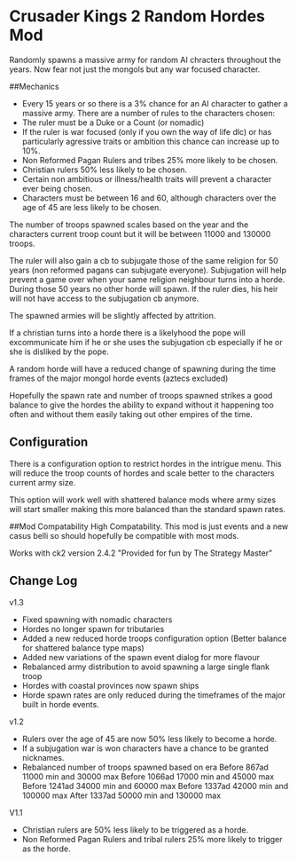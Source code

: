 # Crusader Kings 2 Random Hordes Mod

Randomly spawns a massive army for random AI chracters throughout the years. 
Now fear not just the mongols but any war focused character. 

##Mechanics 
- Every 15 years or so there is a 3% chance for an AI character to gather a massive army. There are a number of rules to the characters chosen: 
- The ruler must be a Duke or a Count (or nomadic)
- If the ruler is war focused (only if you own the way of life dlc) or has particularly agressive traits or ambition this chance can increase up to 10%. 
- Non Reformed Pagan Rulers and tribes 25% more likely to be chosen. 
- Christian rulers 50% less likely to be chosen. 
- Certain non ambitious or illness/health traits will prevent a character ever being chosen. 
- Characters must be between 16 and 60, although characters over the age of 45 are less likely to be chosen.

The number of troops spawned scales based on the year and the characters current troop count but it will be between 11000 and 130000 troops. 

The ruler will also gain a cb to subjugate those of the same religion for 50 years (non reformed pagans can subjugate everyone). Subjugation will help prevent a game over when your same religion neighbour turns into a horde. 
During those 50 years no other horde will spawn. 
If the ruler dies, his heir will not have access to the subjugation cb anymore. 

The spawned armies will be slightly affected by attrition. 

If a christian turns into a horde there is a likelyhood the pope will excommunicate him if he or she uses the subjugation cb especially if he or she is disliked by the pope. 

A random horde will have a reduced change of spawning during the time frames of the major mongol horde events (aztecs excluded) 

Hopefully the spawn rate and number of troops spawned strikes a good balance to give the hordes the ability to expand without it happening too often and without them easily taking out other empires of the time. 

## Configuration
There is a configuration option to restrict hordes in the intrigue menu. This will reduce the troop counts of hordes and scale better to the characters current army size. 

This option will work well with shattered balance mods where army sizes will start smaller making this more balanced than the standard spawn rates.

##Mod Compatability 
High Compatability. This mod is just events and a new casus belli so should hopefully be compatible with most mods. 

Works with ck2 version 2.4.2 "Provided for fun by The Strategy Master" 

## Change Log
v1.3
- Fixed spawning with nomadic characters
- Hordes no longer spawn for tributaries
- Added a new reduced horde troops configuration option (Better balance for shattered balance type maps)
- Added new variations of the spawn event dialog for more flavour
- Rebalanced army distribution to avoid spawning a large single flank troop
- Hordes with coastal provinces now spawn ships
- Horde spawn rates are only reduced during the timeframes of the major built in horde events.

v1.2
- Rulers over the age of 45 are now 50% less likely to become a horde.
- If a subjugation war is won characters have a chance to be granted nicknames.
- Rebalanced number of troops spawned based on era
Before 867ad 11000 min and 30000 max
Before 1066ad 17000 min and 45000 max
Before 1241ad 34000 min and 60000 max
Before 1337ad 42000 min and 100000 max
After 1337ad 50000 min and 130000 max

V1.1
- Christian rulers are 50% less likely to be triggered as a horde.
- Non Reformed Pagan Rulers and tribal rulers 25% more likely to trigger as the horde.